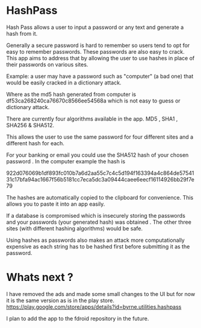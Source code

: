 HashPass
========

Hash Pass allows a user to input a password or any text and generate a hash from it. 

Generally a secure password is hard to remember so users tend to opt for easy to remember passwords. These passwords are also easy to crack. 
This app aims to address that by allowing the user to use hashes in place of their passwords on various sites.

Example: a user may have a password such as "computer" (a bad one) that would be easily cracked in a dictionary attack.

Where as the md5 hash generated from computer is
df53ca268240ca76670c8566ee54568a which is not easy to guess or dictionary attack.

There are currently four algorithms available in the app. MD5 , SHA1 , SHA256 & SHA512.

This allows the user to use the same password for four different sites and a different hash for each.

For your banking or email you could use the SHA512 hash of your chosen password . In the computer example the hash is

922d076069b1df893fc010b7a6d2aa55c7c4c5d194f163394a4c864de5754131c17bfa94ac1667f56b5181cc7eca5dc3a09444caee6eecf16114926bb29f7e79

The hashes are automatically copied to the clipboard for convenience. This allows you to paste it into an app easily.

If a database is compromised which is insecurely storing the passwords and your passwords (your generated hash) was obtained . 
The other three sites (with different hashing algorithms) would be safe.

Using hashes as passwords also makes an attack more computationally expensive as each string has to be hashed first before submitting it as the password.



# Whats next ?
I have removed the ads and made some small changes to the UI but for now it is the same version as is in the play store.
https://play.google.com/store/apps/details?id=byrne.utilities.hashpass 

I plan to add the app to the fdroid repository in the future. 
